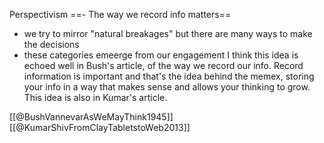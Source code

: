 
Perspectivism
==- The way we record info matters==
- we try to mirror "natural breakages" but there are many ways to make the decisions
- these categories emeerge from our engagement 
I think this idea is echoed well in Bush's article, of the way we record our info. Record information is important and that's the idea behind the memex, storing your info in a way that makes sense and allows your thinking to grow. This idea is also in Kumar's article. 

[[@BushVannevarAsWeMayThink1945]]
[[@KumarShivFromClayTabletstoWeb2013]]